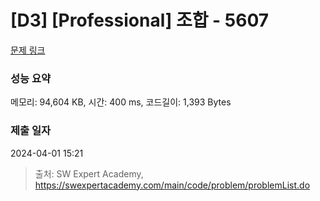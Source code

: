 # [D3] [Professional] 조합 - 5607 

[문제 링크](https://swexpertacademy.com/main/code/problem/problemDetail.do?contestProbId=AWXGKdbqczEDFAUo) 

### 성능 요약

메모리: 94,604 KB, 시간: 400 ms, 코드길이: 1,393 Bytes

### 제출 일자

2024-04-01 15:21



> 출처: SW Expert Academy, https://swexpertacademy.com/main/code/problem/problemList.do